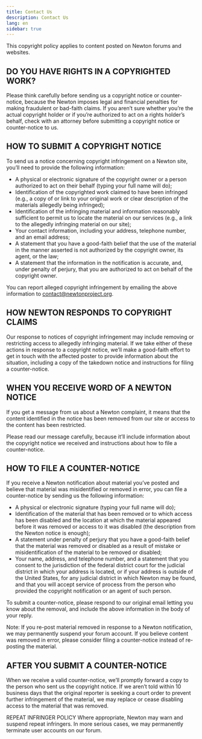 ```yaml
---
title: Contact Us
description: Contact Us
lang: en
sidebar: true
---
```


This copyright policy applies to content posted on Newton forums and websites.

## DO YOU HAVE RIGHTS IN A COPYRIGHTED WORK?

Please think carefully before sending us a copyright notice or counter-notice, because the Newton imposes legal and financial penalties for making fraudulent or bad-faith claims. If you aren’t sure whether you’re the actual copyright holder or if you’re authorized to act on a rights holder’s behalf, check with an attorney before submitting a copyright notice or counter-notice to us.

## HOW TO SUBMIT A COPYRIGHT NOTICE

To send us a notice concerning copyright infringement on a Newton site, you’ll need to provide the following information:

- A physical or electronic signature of the copyright owner or a person authorized to act on their behalf (typing your full name will do);
- Identification of the copyrighted work claimed to have been infringed (e.g., a copy of or link to your original work or clear description of the materials allegedly being infringed);
- Identification of the infringing material and information reasonably sufficient to permit us to locate the material on our services (e.g., a link to the allegedly infringing material on our site);
- Your contact information, including your address, telephone number, and an email address;
- A statement that you have a good-faith belief that the use of the material in the manner asserted is not authorized by the copyright owner, its agent, or the law;
- A statement that the information in the notification is accurate, and, under penalty of perjury, that you are authorized to act on behalf of the copyright owner.

You can report alleged copyright infringement by emailing the above information to contact@newtonproject.org.

## HOW NEWTON RESPONDS TO COPYRIGHT CLAIMS

Our response to notices of copyright infringement may include removing or restricting access to allegedly infringing material. If we take either of these actions in response to a copyright notice, we’ll make a good-faith effort to get in touch with the affected poster to provide information about the situation, including a copy of the takedown notice and instructions for filing a counter-notice.

## WHEN YOU RECEIVE WORD OF A NEWTON NOTICE

If you get a message from us about a Newton complaint, it means that the content identified in the notice has been removed from our site or access to the content has been restricted.

Please read our message carefully, because it’ll include information about the copyright notice we received and instructions about how to file a counter-notice.

## HOW TO FILE A COUNTER-NOTICE

If you receive a Newton notification about material you’ve posted and believe that material was misidentified or removed in error, you can file a counter-notice by sending us the following information:

- A physical or electronic signature (typing your full name will do);
- Identification of the material that has been removed or to which access has been disabled and the location at which the material appeared before it was removed or access to it was disabled (the description from the Newton notice is enough);
- A statement under penalty of perjury that you have a good-faith belief that the material was removed or disabled as a result of mistake or misidentification of the material to be removed or disabled;
- Your name, address, and telephone number, and a statement that you consent to the jurisdiction of the federal district court for the judicial district in which your address is located, or if your address is outside of the United States, for any judicial district in which Newton may be found, and that you will accept service of process from the person who provided the copyright notification or an agent of such person.

To submit a counter-notice, please respond to our original email letting you know about the removal, and include the above information in the body of your reply.

Note: If you re-post material removed in response to a Newton notification, we may permanently suspend your forum account. If you believe content was removed in error, please consider filing a counter-notice instead of re-posting the material.

## AFTER YOU SUBMIT A COUNTER-NOTICE

When we receive a valid counter-notice, we’ll promptly forward a copy to the person who sent us the copyright notice. If we aren’t told within 10 business days that the original reporter is seeking a court order to prevent further infringement of the material, we may replace or cease disabling access to the material that was removed.

REPEAT INFRINGER POLICY
Where appropriate, Newton may warn and suspend repeat infringers. In more serious cases, we may permanently terminate user accounts on our forum.
